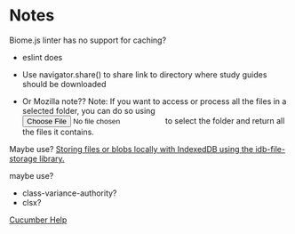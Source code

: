 # Notes

Biome.js linter has no support for caching?
  - eslint does

- Use navigator.share() to share link to directory where study guides should be downloaded
- Or Mozilla note?? Note: If you want to access or process all the files in a selected folder, you can do so using <input type="file" webkitdirectory="true"/> to select the folder and return all the files it contains.

Maybe use?
  [Storing files or blobs locally with IndexedDB using the idb-file-storage library.](https://developer.mozilla.org/en-US/docs/Mozilla/Add-ons/WebExtensions/Working_with_files#store_files_data_locally_using_the_indexeddb_file_storage_library)


maybe use?
- class-variance-authority?
- clsx?

[Cucumber Help](https://codeburst.io/react-behavior-driven-development-bdd-535afd364e5f)
